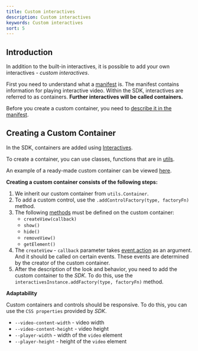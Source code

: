 ```yaml
---
title: Сustom interactives
description: Сustom interactives
keywords: Сustom interactives
sort: 5
---
```


## Introduction

In addition to the built-in interactives, it is possible to add your own interactives - _custom interactives_.

First you need to understand what a [manifest](../android/data-structure.md) is. The manifest contains information for playing interactive video. Within the SDK, interactives are referred to as containers. **Further interactives will be called containers.**

Before you create a custom container, you need to [describe it in the manifest](../android/custom-interactives.md#описание-пользовательского-контейнера-в-manifestjson).

## Creating a Custom Container

In the SDK, containers are added using [Interactives](configurations.md#interactives).

To create a container, you can use classes, functions that are in [utils](configurations.md#utlis).

An example of a ready-made custom container can be viewed [here](configurations.md).

**Creating a custom container consists of the following steps:**

1. We inherit our custom container from `utils.Container`.
2. To add a custom control, use the `.addControlFactory(type, factoryFn)` method.
3. The following [methods](configurations.md#new-choicecontainercontainer) must be defined on the custom container:
   - `createView(callback)`
   - `show()`
   - `hide()`
   - `removeView()`
   - `getElement()`
4. The `createView` - `callback` parameter takes [event.action](../android/data-structure.md#структура-action) as an argument. And it should be called on certain events. These events are determined by the creator of the custom container.
5. After the description of the look and behavior, you need to add the custom container to the _SDK_. To do this, use the `interactivesInstance.addFactory(type, factoryFn)` method.

**Аdaptability**

Custom containers and controls should be responsive. To do this, you can use the `CSS properties` provided by _SDK_.

- `--video-content-width` - video width
- `--video-content-height` - video height
- `--player-width` - width of the `video` element
- `--player-height` - height of the `video` element
